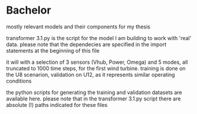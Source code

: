 # Bachelor
mostly relevant models and their components for my thesis

transformer 3.1.py is the script for the model I am building to work with 'real' data.
please note that the dependecies are specified in the import statements at the beginning of this file

it will with a selection of 3 sensors (Vhub, Power, Omega) and 5 modes, all truncated to 1000 time steps, for the first wind turbine.
training is done on the U8 scenarion, validation on U12, as it represents similar operating conditions

the python scripts for generating the training and validation datasets are available here.
please note that in the transformer 3.1.py script there are absolute (!) paths indicated for these files
